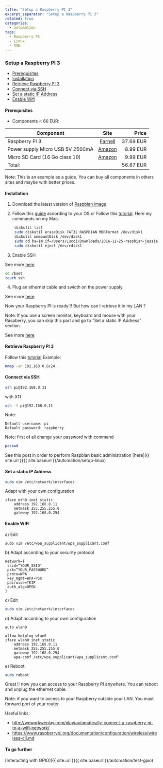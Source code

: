 ```yaml
---
title: "Setup a Raspberry PI 3"
excerpt_separator: "Setup a Raspberry PI 3"
related: true
categories:
  - automation
tags:
  - Raspberry PI
  - Linux
  - SSH
---
```


### Setup a Raspberry PI 3

- [Prerequisites](#prerequisites)
- [Installation](#installation)
- [Retrieve Raspberry PI 3](#retrieve-raspberry-pi-3)
- [Connect via SSH](#connect-via-ssh)
- [Set a static IP Address](#set-static-ip-address)
- [Enable Wifi](#enable-wifi)


#### Prerequisites

- Components < 60 EUR:

| Component        | Site           | Price  |
| ------------- |:-------------:| -----:|
| Raspberry PI 3   | [Farnell](https://www.farnell.com) | 37.69 EUR |
| Power supply Micro USB 5V 2500mA   | [Amazon](https://www.amazon.com) | 8.99 EUR |
| Micro SD Card (16 Go class 10)  | [Amazon](https://www.amazon.com) | 9.99 EUR |
| Total: |      |    56.67 EUR |

Note: This is an example as a guide. You can buy all components in others sites
and maybe with better prices.

#### Installation

 1) Download the latest version of [Raspbian image](https://www.raspberrypi.org/downloads/raspbian)
 2) Follow this [guide](https://www.raspberrypi.org/documentation/installation/installing-images/README.md) according to your OS
    or Follow this [tutorial](http://michaelcrump.net/the-magical-command-to-get-sdcard-formatted-for-fat32/). Here my commands on 
    my Mac.
    
    ```bash
     diskutil list
     sudo diskutil eraseDisk FAT32 RASPBIAN MBRFormat /dev/disk1
     diskutil unmountDisk /dev/disk1
     sudo dd bs=1m if=/Users/Lucci/Downloads/2016-11-25-raspbian-jessie.img  of=/dev/rdisk1
     sudo diskutil eject /dev/rdisk1
    ```

 3) Enable SSH

See more [here](https://www.raspberrypi.org/blog/a-security-update-for-raspbian-pixel/)

```bash
cd /boot 
touch ssh
```

 4) Plug an ethernet cable and swicth on the power supply.
 
 See more [here](https://www.raspberrypi.org/learning/hardware-guide/quickstart/)
 
 Now your Raspberry PI is ready!!! But how can I retrieve it in my LAN ?
 
 Note: If you use a screen monitor, keyboard and mouse with your Raspberry, you can skip this part and
 go to "Set a static IP Address" section.

 See more [here](https://www.raspberrypi.org/learning/hardware-guide/equipment)
 
 
#### Retrieve Raspberry PI 3
 
Follow this [tutorial](https://www.raspberrypi.org/documentation/remote-access/ip-address.md)
Example:
```bash
nmap -sn 192.168.0.0/24
```

#### Connect via SSH

```bash
ssh pi@192.168.0.11
```
with X11

```bash
ssh -Y pi@192.168.0.11
```

Note: 
```
Default username: pi
Default password: raspberry
```

Note: first of all change your password with command 

```bash
passwd
```

See this post in order to perform Raspbian basic administration [here]({{ site.url }}{{ site.baseurl }}/automation/setup-linux)


#### Set a static IP Address

```bash
sudo vim /etc/network/interfaces
```

Adapt with your own configuration
```text
iface eth0 inet static
    address 192.168.0.11
    netmask 255.255.255.0
    gateway 192.168.0.254
```

#### Enable WIFI

a) Edit
```
sudo vim /etc/wpa_supplicant/wpa_supplicant.conf
```

b) Adapt according to your security protocol
```text
network={
 ssid=”YOUR_SSID″
 psk=”YOUR_PASSWORD”
 proto=WPA 
 key_mgmt=WPA-PSK
 pairwise=TKIP
 auth_alg=OPEN
}
```

c) Edit 
```bash
sudo vim /etc/network/interfaces
```

d) Adapt according to your own configuration
```text
auto wlan0

allow-hotplug wlan0
iface wlan0 inet static
    address 192.168.0.11
    netmask 255.255.255.0
    gateway 192.168.0.254
    wpa-conf /etc/wpa_supplicant/wpa_supplicant.conf
```

e) Reboot
```bash
sudo reboot
```
 
Great !! now you can access to your Raspberry PI anywhere. You can reboot and unplug the
ethernet cable.

Note: if you want to access to your Raspberry outside your LAN. You must
forward port of your router.

Useful links: 
 - http://weworkweplay.com/play/automatically-connect-a-raspberry-pi-to-a-wifi-network/
 - https://www.raspberrypi.org/documentation/configuration/wireless/wireless-cli.md

#### To go further

[Interacting with GPIO]({{ site.url }}{{ site.baseurl }}/automation/test-gpio)



